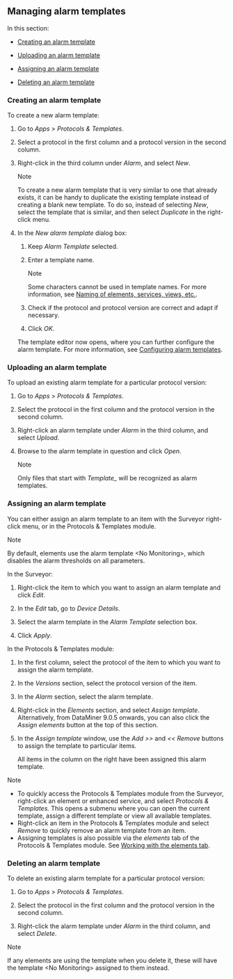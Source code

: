 ## Managing alarm templates

In this section:

- [Creating an alarm template](#creating-an-alarm-template)

- [Uploading an alarm template](#uploading-an-alarm-template)

- [Assigning an alarm template](#assigning-an-alarm-template)

- [Deleting an alarm template](#deleting-an-alarm-template)

### Creating an alarm template

To create a new alarm template:

1. Go to *Apps* > *Protocols & Templates*.

2. Select a protocol in the first column and a protocol version in the second column.

3. Right-click in the third column under *Alarm*, and select *New*.

    > [!NOTE]
    > To create a new alarm template that is very similar to one that already exists, it can be handy to duplicate the existing template instead of creating a blank new template. To do so, instead of selecting *New*, select the template that is similar, and then select *Duplicate* in the right-click menu.

4. In the *New alarm template* dialog box:

    1. Keep *Alarm Template* selected.

    2. Enter a template name.

        > [!NOTE]
        > Some characters cannot be used in template names. For more information, see [Naming of elements, services, views, etc.](../../part_7/NamingConventions/NamingConventions.md#naming-of-elements-services-views-etc).

    3. Check if the protocol and protocol version are correct and adapt if necessary.

    4. Click *OK*.

    The template editor now opens, where you can further configure the alarm template. For more information, see [Configuring alarm templates](Configuring_alarm_templates.md).

### Uploading an alarm template

To upload an existing alarm template for a particular protocol version:

1. Go to *Apps* > *Protocols & Templates*.

2. Select the protocol in the first column and the protocol version in the second column.

3. Right-click an alarm template under *Alarm* in the third column, and select *Upload*.

4. Browse to the alarm template in question and click *Open*.

    > [!NOTE]
    > Only files that start with *Template\_* will be recognized as alarm templates.

### Assigning an alarm template

You can either assign an alarm template to an item with the Surveyor right-click menu, or in the Protocols & Templates module.

> [!NOTE]
> By default, elements use the alarm template \<No Monitoring>, which disables the alarm thresholds on all parameters.

In the Surveyor:

1. Right-click the item to which you want to assign an alarm template and click *Edit*.

2. In the *Edit* tab, go to *Device Details*.

3. Select the alarm template in the *Alarm Template* selection box.

4. Click *Apply*.

In the Protocols & Templates module:

1. In the first column, select the protocol of the item to which you want to assign the alarm template.

2. In the *Versions* section, select the protocol version of the item.

3. In the *Alarm* section, select the alarm template.

4. Right-click in the *Elements* section, and select *Assign template*. Alternatively, from DataMiner 9.0.5 onwards, you can also click the *Assign elements* button at the top of this section.

5. In the *Assign template* window, use the *Add \>\>* and *\<\< Remove* buttons to assign the template to particular items.

    All items in the column on the right have been assigned this alarm template.

> [!NOTE]
> - To quickly access the Protocols & Templates module from the Surveyor, right-click an element or enhanced service, and select *Protocols & Templates.* This opens a submenu where you can open the current template, assign a different template or view all available templates.
> - Right-click an item in the Protocols & Templates module and select *Remove* to quickly remove an alarm template from an item.
> - Assigning templates is also possible via the *elements* tab of the Protocols & Templates module. See [Working with the elements tab](Working_with_the_elements_tab.md).

### Deleting an alarm template

To delete an existing alarm template for a particular protocol version:

1. Go to *Apps* > *Protocols & Templates*.

2. Select the protocol in the first column and the protocol version in the second column.

3. Right-click the alarm template under *Alarm* in the third column, and select *Delete*.

> [!NOTE]
> If any elements are using the template when you delete it, these will have the template \<No Monitoring> assigned to them instead.
>
